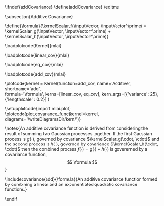 \ifndef{addCovariance}
\define{addCovariance}
\editme

\subsection{Additive Covariance}

\define{\formula}{\kernelScalar_f(\inputVector, \inputVector^\prime) = \kernelScalar_g(\inputVector, \inputVector^\prime) + \kernelScalar_h(\inputVector, \inputVector^\prime)}

\loadplotcode{Kernel}{mlai}

\loadplotcode{linear_cov}{mlai}

\loadplotcode{eq_cov}{mlai}

\loadplotcode{add_cov}{mlai}

\plotcode{kernel = Kernel(function=add_cov,
                     name='Additive',
                     shortname='add',                     
                     formula='\formula', 
                     kerns=[linear_cov, eq_cov], 
                     kern_args=[{'variance': 25}, {'lengthscale' : 0.2}])}

\setupplotcode{import mlai.plot}
\plotcode{plot.covariance_func(kernel=kernel, diagrams='\writeDiagramsDir/kern/')}

\notes{An additive covariance function is derived from considering the result of summing two Gaussian processes together. If the first Gaussian process is $g(\cdot)$, governed by covariance $\kernelScalar_g(\cdot, \cdot)$ and the second process is $h(\cdot)$, governed by covariance $\kernelScalar_h(\cdot, \cdot)$ then the combined process $f(\cdot) = g(\cdot) + h(\cdot)$ is govererned by a covariance function,
$$
\formula
$$
}

\includecovariance{add}{\formula}{An additive covariance function formed by combining a linear and an exponentiated quadratic covariance functions.}

\endif
